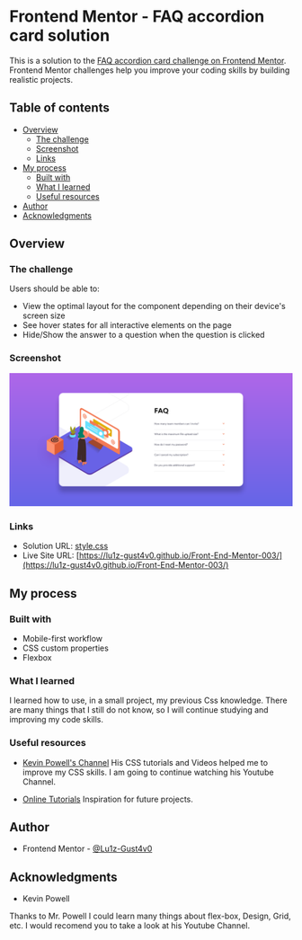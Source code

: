 # Frontend Mentor - FAQ accordion card solution

This is a solution to the [FAQ accordion card challenge on Frontend Mentor](https://www.frontendmentor.io/challenges/faq-accordion-card-XlyjD0Oam). Frontend Mentor challenges help you improve your coding skills by building realistic projects. 

## Table of contents

- [Overview](#overview)
  - [The challenge](#the-challenge)
  - [Screenshot](#screenshot)
  - [Links](#links)
- [My process](#my-process)
  - [Built with](#built-with)
  - [What I learned](#what-i-learned)
  - [Useful resources](#useful-resources)
- [Author](#author)
- [Acknowledgments](#acknowledgments)



## Overview

### The challenge

Users should be able to:

- View the optimal layout for the component depending on their device's screen size
- See hover states for all interactive elements on the page
- Hide/Show the answer to a question when the question is clicked

### Screenshot

![Screenshot](.\images\screenshot.png)


### Links

- Solution URL: [style.css](style.css)
- Live Site URL: [https://lu1z-gust4v0.github.io/Front-End-Mentor-003/](https://lu1z-gust4v0.github.io/Front-End-Mentor-003/)

## My process

### Built with

- Mobile-first workflow
- CSS custom properties
- Flexbox


### What I learned

I learned how to use, in a small project, my previous Css knowledge. There are many things that I still do not know, so I will continue studying and improving my code skills.

### Useful resources

- [Kevin Powell's Channel](https://www.youtube.com/user/KepowOb) 
  His CSS tutorials and Videos helped me to improve my CSS skills. I am going to continue watching his Youtube Channel.

- [Online Tutorials](https://www.youtube.com/channel/UCbwXnUipZsLfUckBPsC7Jog)
  Inspiration for future projects.


## Author

- Frontend Mentor - [@Lu1z-Gust4v0](https://www.frontendmentor.io/profile/Lu1z-Gust4v0)

## Acknowledgments

- Kevin Powell

Thanks to Mr. Powell I could learn many things about flex-box, Design, Grid, etc. I would recomend you to take a look at his Youtube Channel.